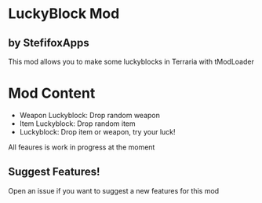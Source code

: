﻿# LuckyBlock Mod
 ## by StefifoxApps
 
 This mod allows you to make some luckyblocks in Terraria with tModLoader
 
 # Mod Content
 
 - Weapon Luckyblock: Drop random weapon
 - Item Luckyblock: Drop random item
 - Luckyblock: Drop item or weapon, try your luck!

All feaures is work in progress at the moment
 
 ## Suggest Features!
 
 Open an issue if you want to suggest a new features for this mod
